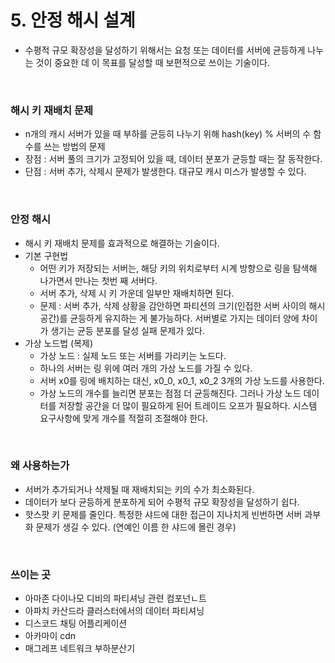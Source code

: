 # 5. 안정 해시 설계
- 수평적 규모 확장성을 달성하기 위해서는 요청 또는 데이터를 서버에 균등하게 나누는 것이 중요한 데 이 목표를 달성할 때 보편적으로 쓰이는 기술이다. 
<br/>

### 해시 키 재배치 문제
- n개의 캐시 서버가 있을 때 부하를 균등히 나누기 위해 hash(key) % 서버의 수 함수를 쓰는 방법의 문제
- 장점 : 서버 풀의 크기가 고정되어 있을 때, 데이터 분포가 균등할 때는 잘 동작한다.
- 단점 : 서버 추가, 삭제시 문제가 발생한다. 대규모 캐시 미스가 발생할 수 있다.
<br/>


### 안정 해시
- 해시 키 재배치 문제를 효과적으로 해결하는 기술이다.
- 기본 구현법
  - 어떤 키가 저장되는 서버는, 해당 키의 위치로부터 시계 방향으로 링을 탐색해 나가면서 만나는 첫번 째 서버다.
  - 서버 추가, 삭제 시 키 가운데 일부만 재배치하면 된다. 
  - 문제 : 서버 추가, 삭제 상황을 감안하면 파티션의 크기(인접한 서버 사이의 해시공간)를 균등하게 유지하는 게 불가능하다. 서버별로 가지는 데이터 양에 차이가 생기는 균등 분포를 달성 실패 문제가 있다.
- 가상 노드법 (복제)
  - 가상 노드 : 실제 노드 또는 서버를 가리키는 노드다. 
  - 하나의 서버는 링 위에 여러 개의 가상 노드를 가질 수 있다.
  - 서버 x0를 링에 배치하는 대신, x0_0, x0_1, x0_2 3개의 가상 노드를 사용한다.
  - 가상 노드의 개수를 늘리면 분포는 점점 더 균등해진다. 그러나 가상 노드 데이터를 저장할 공간을 더 많이 필요하게 된어 트레이드 오프가 필요하다. 시스템 요구사항에 맞게 개수를 적절히 조절해야 한다.
<br/>


### 왜 사용하는가
- 서버가 추가되거나 삭제될 때 재배치되는 키의 수가 최소화된다.
- 데이터가 보다 균등하게 분포하게 되어 수평적 규모 확장성을 달성하기 쉽다.
- 핫스팟 키 문제를 줄인다. 특정한 샤드에 대한 접근이 지나치게 빈번하면 서버 과부화 문제가 생길 수 있다. (연예인 이름 한 샤드에 몰린 경우)
<br/>


### 쓰이는 곳
- 아마존 다이나모 디비의 파티셔닝 관련 컴포넌ㄴ트
- 아파치 카산드라 클러스터에서의 데이터 파티셔닝
- 디스코드 채팅 어플리케이션
- 아카마이 cdn
- 매그레프 네트워크 부하분산기
<br/>
